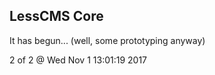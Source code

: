 LessCMS Core
------------

It has begun... (well, some prototyping anyway)

2 of 2 @ Wed Nov  1 13:01:19 2017
